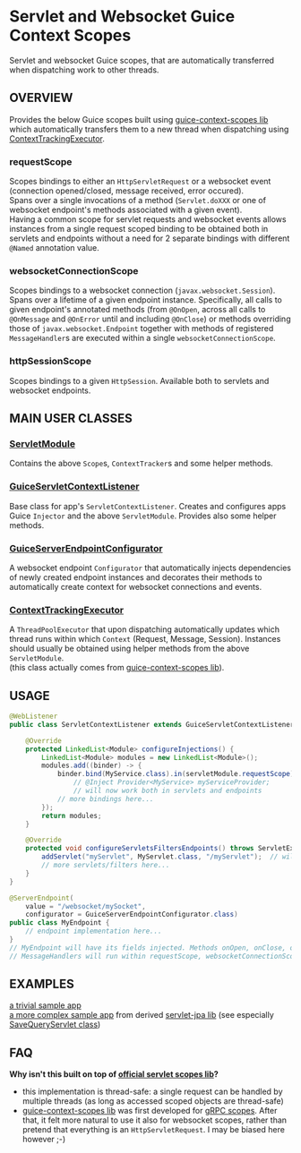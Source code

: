 # Servlet and Websocket Guice Context Scopes

Servlet and websocket Guice scopes, that are automatically transferred when dispatching work to other threads.

## OVERVIEW

Provides the below Guice scopes built using [guice-context-scopes lib](https://github.com/morgwai/guice-context-scopes) which automatically transfers them to a new thread when dispatching using [ContextTrackingExecutor](https://github.com/morgwai/guice-context-scopes/blob/master/src/main/java/pl/morgwai/base/guice/scopes/ContextTrackingExecutor.java).

### requestScope

Scopes bindings to either an `HttpServletRequest` or a websocket event (connection opened/closed, message received, error occured).<br/>
Spans over a single invocations of a method (`Servlet.doXXX` or one of websocket endpoint's methods associated with a given event).<br/>
Having a common scope for servlet requests and websocket events allows instances from a single request scoped binding to be obtained both in servlets and endpoints without a need for 2 separate bindings with different `@Named` annotation value.


### websocketConnectionScope

Scopes bindings to a websocket connection (`javax.websocket.Session`).<br/>
Spans over a lifetime of a given endpoint instance. Specifically, all calls to given endpoint's annotated methods (from `@OnOpen`, across all calls to `@OnMessage` and `@OnError` until and including `@OnClose`) or methods overriding those of `javax.websocket.Endpoint` together with methods of registered `MessageHandler`s are executed within a single `websocketConnectionScope`.


### httpSessionScope

Scopes bindings to a given `HttpSession`. Available both to servlets and websocket endpoints.



## MAIN USER CLASSES

### [ServletModule](src/main/java/pl/morgwai/base/servlet/scopes/ServletModule.java)

Contains the above `Scope`s, `ContextTracker`s and some helper methods.


### [GuiceServletContextListener](src/main/java/pl/morgwai/base/servlet/scopes/GuiceServletContextListener.java)

Base class for app's `ServletContextListener`. Creates and configures apps Guice `Injector` and the above `ServletModule`. Provides also some helper methods.


### [GuiceServerEndpointConfigurator](src/main/java/pl/morgwai/base/servlet/scopes/GuiceServerEndpointConfigurator.java)

A websocket endpoint `Configurator` that automatically injects dependencies of newly created endpoint instances and decorates their methods to automatically create context for websocket connections and events.


### [ContextTrackingExecutor](https://github.com/morgwai/guice-context-scopes/blob/master/src/main/java/pl/morgwai/base/guice/scopes/ContextTrackingExecutor.java)

A `ThreadPoolExecutor` that upon dispatching automatically updates which thread runs within which `Context` (Request, Message, Session). Instances should usually be obtained using helper methods from the above `ServletModule`.<br/>
(this class actually comes from [guice-context-scopes lib](https://github.com/morgwai/guice-context-scopes)).



## USAGE

```java
@WebListener
public class ServletContextListener extends GuiceServletContextListener {

	@Override
	protected LinkedList<Module> configureInjections() {
		LinkedList<Module> modules = new LinkedList<Module>();
		modules.add((binder) -> {
			binder.bind(MyService.class).in(servletModule.requestScope);
				// @Inject Provider<MyService> myServiceProvider;
				// will now work both in servlets and endpoints
			// more bindings here...
		});
		return modules;
	}

	@Override
	protected void configureServletsFiltersEndpoints() throws ServletException {
		addServlet("myServlet", MyServlet.class, "/myServlet");  // will have its fields injected
		// more servlets/filters here...
	}
}
```

```java
@ServerEndpoint(
	value = "/websocket/mySocket",
	configurator = GuiceServerEndpointConfigurator.class)
public class MyEndpoint {
	// endpoint implementation here...
}
// MyEndpoint will have its fields injected. Methods onOpen, onClose, onError and registered
// MessageHandlers will run within requestScope, websocketConnectionScope and httpSessionScope
```



## EXAMPLES

[a trivial sample app](sample)<br/>
[a more complex sample app](https://github.com/morgwai/servlet-jpa/tree/master/sample) from derived [servlet-jpa lib](https://github.com/morgwai/servlet-jpa) (see especially [SaveQueryServlet class](https://github.com/morgwai/servlet-jpa/blob/master/sample/src/main/java/pl/morgwai/samples/servlet_jpa/servlets/SaveQueryServlet.java))



## FAQ


**Why isn't this built on top of [official servlet scopes lib](https://github.com/google/guice/wiki/Servlets)?**
* this implementation is thread-safe: a single request can be handled by multiple threads (as long as accessed scoped objects are thread-safe)
* [guice-context-scopes lib](https://github.com/morgwai/guice-context-scopes) was first developed for [gRPC scopes](https://github.com/morgwai/grpc-scopes). After that, it felt more natural to use it also for websocket scopes, rather than pretend that everything is an `HttpServletRequest`. I may be biased here however ;-)
